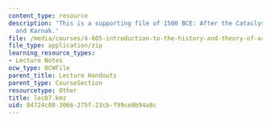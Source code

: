 ```yaml
---
content_type: resource
description: 'This is a supporting file of 1500 BCE: After the Cataclysm: Knossos
  and Karnak.'
file: /media/courses/4-605-introduction-to-the-history-and-theory-of-architecture-spring-2012/04724c083066275f23cbf99ce0b94a8c_lec07.kmz
file_type: application/zip
learning_resource_types:
- Lecture Notes
ocw_type: OCWFile
parent_title: Lecture Handouts
parent_type: CourseSection
resourcetype: Other
title: lec07.kmz
uid: 04724c08-3066-275f-23cb-f99ce0b94a8c
---
```


